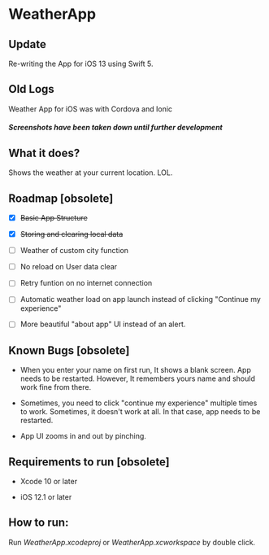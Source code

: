 # WeatherApp

## Update

Re-writing the App for iOS 13 using Swift 5.

## Old Logs

Weather App for iOS was with Cordova and Ionic

##### Screenshots have been taken down until further development

<!-- ## Screenshots

| ![5c42c9a554a5f](https://i.loli.net/2019/01/19/5c42c9a554a5f.png) | ![5c42c9b7ec0cc](https://i.loli.net/2019/01/19/5c42c9b7ec0cc.png) | ![5c42c9ccdb0d8](https://i.loli.net/2019/01/19/5c42c9ccdb0d8.png) |
| ----------------------------------------------------------------- | ----------------------------------------------------------------- | ----------------------------------------------------------------- |
| ![5c42c9de3c52a](https://i.loli.net/2019/01/19/5c42c9de3c52a.png) | ![5c42c9f31165c](https://i.loli.net/2019/01/19/5c42c9f31165c.png) | ![5c42ca05d5ca6](https://i.loli.net/2019/01/19/5c42ca05d5ca6.png) | -->

## What it does?

Shows the weather at your current location. LOL.

## Roadmap [obsolete]

- [x] ~~Basic App Structure~~

- [x] ~~Storing and clearing local data~~

- [ ] Weather of custom city function

- [ ] No reload on User data clear

- [ ] Retry funtion on no internet connection

- [ ] Automatic weather load on app launch instead of clicking "Continue my experience"

- [ ] More beautiful "about app" UI instead of an alert.



## Known Bugs [obsolete]

- When you enter your name on first run, It shows a blank screen. App needs to be restarted. However, It remembers yours name and should work fine from there.

- Sometimes, you need to click "continue my experience" multiple times to work. Sometimes, it doesn't work at all. In that case, app needs to be restarted.

- App UI zooms in and out by pinching.



## Requirements to run [obsolete]

- Xcode 10 or later

- iOS 12.1 or later

## How to run:

Run *WeatherApp.xcodeproj* or *WeatherApp.xcworkspace* by double click.
